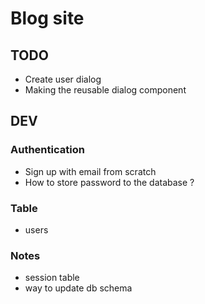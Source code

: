 # Blog site

## TODO

- Create user dialog
- Making the reusable dialog component

## DEV

### Authentication

- Sign up with email from scratch
- How to store password to the database ?

### Table

- users

### Notes

- session table
- way to update db schema

